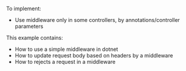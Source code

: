 To implement:
- Use middleware only in some controllers, by annotations/controller parameters

This example contains:
- How to use a simple middleware in dotnet
- How to update request body based on headers by a middleware
- How to rejects a request in a middleware

